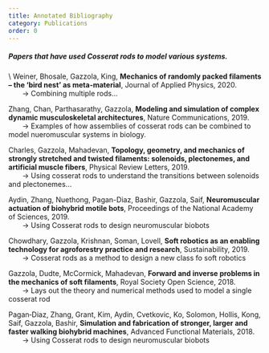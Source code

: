 ```yaml
---
title: Annotated Bibliography
category: Publications
order: 0
---
```


##### Papers that have used Cosserat rods to model various systems. 
\\
Weiner, Bhosale, Gazzola, King, **Mechanics of randomly packed filaments – the ‘bird nest’ as meta-material**, Journal of Applied Physics, 2020.  
&nbsp;&nbsp;&nbsp;&nbsp;&nbsp;&nbsp; -> Combining multiple rods...

Zhang, Chan, Parthasarathy, Gazzola, **Modeling and simulation of complex dynamic musculoskeletal architectures**, Nature Communications, 2019.  
&nbsp;&nbsp;&nbsp;&nbsp;&nbsp;&nbsp; -> Examples of how assemblies of cosserat rods can be combined to model nueromuscular systems in biology.

Charles, Gazzola, Mahadevan, **Topology, geometry, and mechanics of strongly stretched and twisted filaments: solenoids, plectonemes, and artificial muscle fibers**, Physical Review Letters, 2019.  
&nbsp;&nbsp;&nbsp;&nbsp;&nbsp;&nbsp; -> Using cosserat rods to understand the transitions between solenoids and plectonemes...

Aydin, Zhang, Nuethong, Pagan-Diaz, Bashir, Gazzola, Saif, **Neuromuscular actuation of biohybrid motile bots**, Proceedings of the National Academy of Sciences, 2019.  
&nbsp;&nbsp;&nbsp;&nbsp;&nbsp;&nbsp; -> Using Cosserat rods to design neuromuscular biobots

Chowdhary, Gazzola, Krishnan, Soman, Lovell, **Soft robotics as an enabling technology for agroforestry practice and research**, Sustainability, 2019.  
&nbsp;&nbsp;&nbsp;&nbsp;&nbsp;&nbsp; -> Cosserat rods as a method to design a new class fo soft robotics

Gazzola, Dudte, McCormick, Mahadevan, **Forward and inverse problems in the mechanics of soft filaments**, Royal Society Open Science, 2018.  
&nbsp;&nbsp;&nbsp;&nbsp;&nbsp;&nbsp; -> Lays out the theory and numerical methods used to model a single cosserat rod

Pagan‐Diaz, Zhang, Grant, Kim, Aydin, Cvetkovic, Ko, Solomon, Hollis, Kong, Saif, Gazzola, Bashir, **Simulation and fabrication of stronger, larger and faster walking biohybrid machines**, Advanced Functional Materials, 2018.  
&nbsp;&nbsp;&nbsp;&nbsp;&nbsp;&nbsp; -> Using Cosserat rods to design neuromuscular biobots

